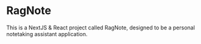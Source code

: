 # RagNote

This is a NextJS & React project called RagNote, designed to be a personal notetaking assistant application.
